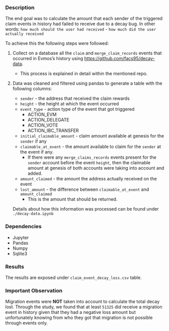 ### Description

The end goal was to calculate the amount that each sender of the triggered claim events in history had failed to receive due to a decay bug. In other words:
`how much should the user had received` - `how much did the user actually received`

To achieve this the following steps were followed:

1.  Collect on a database all the `claim` and `merge_claim_records` events that occurred in Evmos’s history using https://github.com/facs95/decay-data.
    - This process is explained in detail within the mentioned repo.
2. Data was cleaned and filtered using pandas to generate a table with the following columns:
    - `sender` - the address that received the claim rewards
    - `height` - the height at which the event occurred
    - `event_type` - action type of the event that got triggered
        - ACTION_EVM
        - ACTION_DELEGATE
        - ACTION_VOTE
        - ACTION_IBC_TRANSFER
    - `initial_claimable_amount` - claim amount available at genesis for the `sender` if any
    - `claimable_at_event` - the amount available to claim for the `sender` at the event if any.
        - If there were any `merge_claims_records`  events present for the `sender` account before the event `height`, then the claimable amount at genesis of both accounts were taking into account and added.
    - `amount_claimed` - the amount the address actually received on the event
    - `lost_amount` - the difference between `claimable_at_event` and `amount_claimed`
        - This is the amount that should be returned.
    
    Details about how this information was processed can be found under `./decay-data.ipynb`
    

### Dependencies

- Jupyter
- Pandas
- Numpy
- Sqlite3

### Results

The results are exposed under `claim_event_decay_loss.csv` table. 

### Important Observation

Migration events were **NOT** taken into account to calculate the total decay lost. Through the study, we found that at least `51325` did receive a migration event in history given that they had a negative loss amount but unfortunately knowing from who they got that migration is not possible through events only.